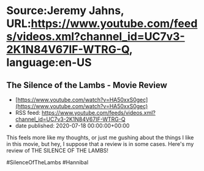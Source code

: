 # Source:Jeremy Jahns, URL:https://www.youtube.com/feeds/videos.xml?channel_id=UC7v3-2K1N84V67IF-WTRG-Q, language:en-US

## The Silence of the Lambs - Movie Review
 - [https://www.youtube.com/watch?v=HA50xxS0gec](https://www.youtube.com/watch?v=HA50xxS0gec)
 - RSS feed: https://www.youtube.com/feeds/videos.xml?channel_id=UC7v3-2K1N84V67IF-WTRG-Q
 - date published: 2020-07-18 00:00:00+00:00

This feels more like my thoughts, or just me gushing about the things I like in this movie, but hey, I suppose that a review is in some cases. Here's my review of THE SILENCE OF THE LAMBS!

#SilenceOfTheLambs #Hannibal

